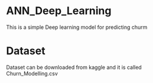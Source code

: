 # ANN_Deep_Learning
This is a simple Deep learning model for predicting churm
# Dataset 
Dataset can be downloaded from kaggle and it is called Churn_Modelling.csv
